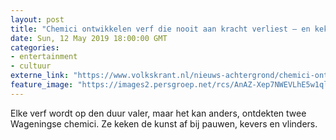 ```yaml
---
layout: post
title: "Chemici ontwikkelen verf die nooit aan kracht verliest – en keken daarvoor de kunst af bij pauwen, kevers en vlinders"
date: Sun, 12 May 2019 18:00:00 GMT
categories: 
- entertainment 
- cultuur 
externe_link: "https://www.volkskrant.nl/nieuws-achtergrond/chemici-ontwikkelen-verf-die-nooit-aan-kracht-verliest-en-keken-daarvoor-de-kunst-af-bij-pauwen-kevers-en-vlinders~bbd70b94/"
feature_image: "https://images2.persgroep.net/rcs/AnAZ-Xep7NWEVLhE5w1ql5lX8sc/diocontent/147438635/_crop/0/340/1200/1200/_fill/320/320?appId=93a17a8fd81db0de025c8abd1cca1279&quality=0.85"
---
```


Elke verf wordt op den duur valer, maar het kan anders, ontdekten twee Wageningse chemici. Ze keken de kunst af bij pauwen, kevers en vlinders.
